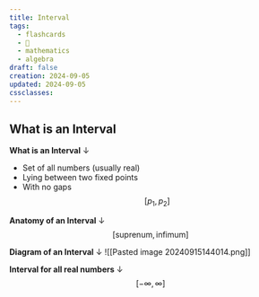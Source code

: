 ```yaml
---
title: Interval
tags:
  - flashcards
  - 🌱
  - mathematics
  - algebra
draft: false
creation: 2024-09-05
updated: 2024-09-05
cssclasses: 
---
```

## What is an Interval

**What is an Interval**
↓
- Set of all numbers (usually real)
- Lying between two fixed points
- With no gaps
$$[p_{1}, p_{2}]$$
<!--SR:!2024-12-20,25,270-->

**Anatomy of an Interval**
↓
$$[\text{suprenum}, \text{infimum}]$$
<!--SR:!2025-07-23,227,330-->

**Diagram of an Interval**
↓
![[Pasted image 20240915144014.png]]
<!--SR:!2024-12-10,62,314-->

**Interval for all real numbers**
↓
$$[-\infty, \infty]$$
<!--SR:!2025-01-09,65,314-->
